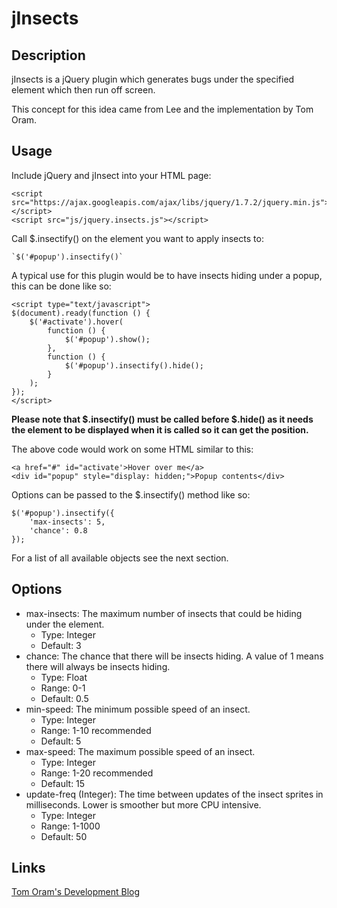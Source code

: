 jInsects
========

Description
-----------

jInsects is a jQuery plugin which generates bugs under the specified element
which then run off screen.

This concept for this idea came from Lee and the implementation by Tom Oram.

Usage
-----

Include jQuery and jInsect into your HTML page:

	<script src="https://ajax.googleapis.com/ajax/libs/jquery/1.7.2/jquery.min.js"></script>
	<script src="js/jquery.insects.js"></script>


Call $.insectify() on the element you want to apply insects to:

	`$('#popup').insectify()`

A typical use for this plugin would be to have insects hiding under a popup,
this can be done like so:

	<script type="text/javascript">
	$(document).ready(function () {
		$('#activate').hover(
			function () {
				$('#popup').show();
			},
			function () {
				$('#popup').insectify().hide();
			}
		);
	});
	</script>

**Please note that $.insectify() must be called before $.hide() as it needs the element
to be displayed when it is called so it can get the position.**

The above code would work on some HTML similar to this:

	<a href="#" id="activate'>Hover over me</a>
	<div id="popup" style="display: hidden;">Popup contents</div>

Options can be passed to the $.insectify() method like so:

	$('#popup').insectify({
		'max-insects': 5,
		'chance': 0.8
	});

For a list of all available objects see the next section.

Options
-------

* max-insects: The maximum number of insects that could be hiding under the
element.
	* Type: Integer
	* Default: 3
* chance: The chance that there will be insects hiding. A value of 1 means
there will always be insects hiding.
	* Type: Float
	* Range: 0-1
	* Default: 0.5
* min-speed: The minimum possible speed of an insect.
	* Type: Integer
	* Range: 1-10 recommended
	* Default: 5
* max-speed: The maximum possible speed of an insect.
	* Type: Integer
	* Range: 1-20 recommended
	* Default: 15
* update-freq (Integer): The time between updates of the insect sprites in
milliseconds. Lower is smoother but more CPU intensive.
	* Type: Integer
	* Range: 1-1000
	* Default: 50

Links
-----

[Tom Oram's Development Blog](http://devblog.x2k.co.uk/ "Tom Oram's Development Blog")
